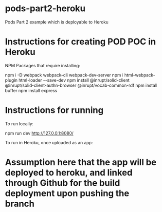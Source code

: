# pods-part2-heroku
Pods Part 2 example which is deployable to Heroku

# Instructions for creating POD POC in Heroku
NPM Packages that require installing:

npm i -D  webpack webpack-cli webpack-dev-server
npm i html-webpack-plugin html-loader --save-dev
npm install @inrupt/solid-client @inrupt/solid-client-authn-browser @inrupt/vocab-common-rdf
npm install buffer
npm install express

# Instructions for running
To run locally:

npm run dev
http://127.0.0.1:8080/

To run in Heroku, once uploaded as an app:
# Assumption here that the app will be deployed to heroku, and linked through Github for the build deployment upon pushing the branch
